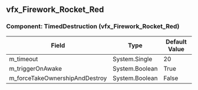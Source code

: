 ## vfx_Firework_Rocket_Red

### Component: TimedDestruction (vfx_Firework_Rocket_Red)

|Field|Type|Default Value|
|-----|----|-------------|
|m_timeout|System.Single|20|
|m_triggerOnAwake|System.Boolean|True|
|m_forceTakeOwnershipAndDestroy|System.Boolean|False|

